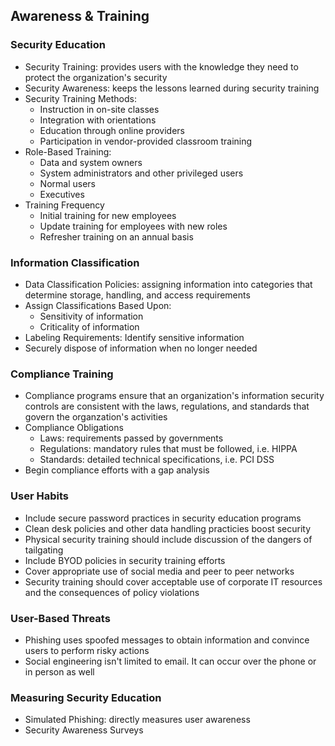 ## Awareness & Training

### Security Education
* Security Training: provides users with the knowledge they need to protect the organization's security
* Security Awareness: keeps the lessons learned during security training
* Security Training Methods:
    * Instruction in on-site classes
    * Integration with orientations
    * Education through online providers
    * Participation in vendor-provided classroom training
* Role-Based Training:
    * Data and system owners
    * System administrators and other privileged users
    * Normal users
    * Executives
* Training Frequency
    * Initial training for new employees
    * Update training for employees with new roles
    * Refresher training on an annual basis

### Information Classification
* Data Classification Policies: assigning information into categories that determine storage, handling, and access requirements
* Assign Classifications Based Upon:
    * Sensitivity of information
    * Criticality of information
* Labeling Requirements: Identify sensitive information
* Securely dispose of information when no longer needed

### Compliance Training
* Compliance programs ensure that an organization's information security controls are consistent with the laws, regulations, and standards that govern the organzation's activities
* Compliance Obligations
    * Laws: requirements passed by governments
    * Regulations: mandatory rules that must be followed, i.e. HIPPA
    * Standards: detailed technical specifications, i.e. PCI DSS
* Begin compliance efforts with a gap analysis

### User Habits
* Include secure password practices in security education programs
* Clean desk policies and other data handling practicies boost security
* Physical security training should include discussion of the dangers of tailgating
* Include BYOD policies in security training efforts
* Cover appropriate use of social media and peer to peer networks
* Security training should cover acceptable use of corporate IT resources and the consequences of policy violations

### User-Based Threats
* Phishing uses spoofed messages to obtain information and convince users to perform risky actions
* Social engineering isn't limited to email. It can occur over the phone or in person as well

### Measuring Security Education
* Simulated Phishing: directly measures user awareness
* Security Awareness Surveys